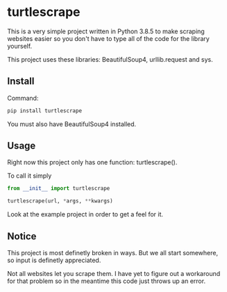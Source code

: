 # turtlescrape

This is a very simple project written in Python 3.8.5 to make scraping websites easier so you don't have to type all of the code for the library yourself.

This project uses these libraries: BeautifulSoup4, urllib.request and sys.

## Install
Command:
```sh
pip install turtlescrape
```
You must also have BeautifulSoup4 installed.

## Usage
Right now this project only has one function: turtlescrape().

To call it simply
```python
from __init__ import turtlescrape

turtlescrape(url, *args, **kwargs)
```
Look at the example project in order to get a feel for it.

## Notice
This project is most definetly broken in ways. But we all start somewhere, so input is definetly appreciated.

Not all websites let you scrape them. I have yet to figure out a workaround for that problem so in the meantime this code just throws up an error.
